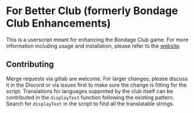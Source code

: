 # For Better Club (formerly Bondage Club Enhancements)

This is a userscript meant for enhancing the Bondage Club game. For more information including usage and installation, please refer to the [website](https://sidiousious.gitlab.io/bce/).

## Contributing

Merge requests via gitlab are welcome. For larger changes, please discuss it in the Discord or via issues first to make sure the change is fitting for the script. Translations for languages supproted by the club itself can be contributed in the `displayText` function following the existing pattern. Search for `displayText` in the script to find all the translatable strings.
